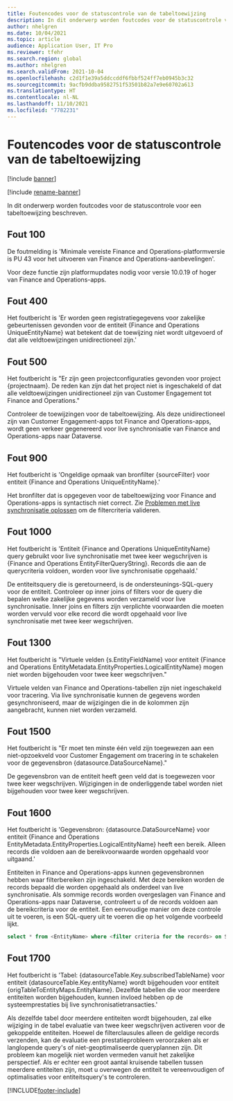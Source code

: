 ```yaml
---
title: Foutencodes voor de statuscontrole van de tabeltoewijzing
description: In dit onderwerp worden foutcodes voor de statuscontrole voor een tabeltoewijzing beschreven.
author: nhelgren
ms.date: 10/04/2021
ms.topic: article
audience: Application User, IT Pro
ms.reviewer: tfehr
ms.search.region: global
ms.author: nhelgren
ms.search.validFrom: 2021-10-04
ms.openlocfilehash: c2d1f1e39a5ddccddf6fbbf524ff7eb0945b3c32
ms.sourcegitcommit: 9acfb9ddba9582751f53501b82a7e9e60702a613
ms.translationtype: HT
ms.contentlocale: nl-NL
ms.lasthandoff: 11/10/2021
ms.locfileid: "7782231"
---
```

# <a name="errors-codes-for-the-table-map-health-check"></a>Foutencodes voor de statuscontrole van de tabeltoewijzing

[!include [banner](../../includes/banner.md)]

[!include [rename-banner](~/includes/cc-data-platform-banner.md)]

In dit onderwerp worden foutcodes voor de statuscontrole voor een tabeltoewijzing beschreven.

## <a name="error-100"></a>Fout 100

De foutmelding is 'Minimale vereiste Finance and Operations-platformversie is PU 43 voor het uitvoeren van Finance and Operations-aanbevelingen'.

Voor deze functie zijn platformupdates nodig voor versie 10.0.19 of hoger van Finance and Operations-apps.

## <a name="error-400"></a>Fout 400

Het foutbericht is 'Er worden geen registratiegegevens voor zakelijke gebeurtenissen gevonden voor de entiteit \{Finance and Operations UniqueEntityName\} wat betekent dat de toewijzing niet wordt uitgevoerd of dat alle veldtoewijzingen unidirectioneel zijn.'

## <a name="error-500"></a>Fout 500

Het foutbericht is "Er zijn geen projectconfiguraties gevonden voor project \{projectnaam\}. De reden kan zijn dat het project niet is ingeschakeld of dat alle veldtoewijzingen unidirectioneel zijn van Customer Engagement tot Finance and Operations."

Controleer de toewijzingen voor de tabeltoewijzing. Als deze unidirectioneel zijn van Customer Engagement-apps tot Finance and Operations-apps, wordt geen verkeer gegenereerd voor live synchronisatie van Finance and Operations-apps naar Dataverse.

## <a name="error-900"></a>Fout 900

Het foutbericht is 'Ongeldige opmaak van bronfilter \{sourceFilter\} voor entiteit \{Finance and Operations UniqueEntityName\}.'

Het bronfilter dat is opgegeven voor de tabeltoewijzing voor Finance and Operations-apps is syntactisch niet correct. Zie [Problemen met live synchronisatie oplossen](dual-write-troubleshooting-live-sync.md#live-synchronization-issues-that-are-caused-by-incorrect-query-filter-syntax-on-the-dual-write-maps) om de filtercriteria valideren.

## <a name="error-1000"></a>Fout 1000

Het foutbericht is 'Entiteit \{Finance and Operations UniqueEntityName\} query gebruikt voor live synchronisatie met twee keer wegschrijven is \{Finance and Operations EntityFilterQueryString\}. Records die aan de querycriteria voldoen, worden voor live synchronisatie opgehaald.'

De entiteitsquery die is geretourneerd, is de ondersteunings-SQL-query voor de entiteit. Controleer op inner joins of filters voor de query die bepalen welke zakelijke gegevens worden verzameld voor live synchronisatie. Inner joins en filters zijn verplichte voorwaarden die moeten worden vervuld voor elke record die wordt opgehaald voor live synchronisatie met twee keer wegschrijven.

## <a name="error-1300"></a>Fout 1300

Het foutbericht is "Virtuele velden \{s.EntityFieldName\} voor entiteit \{Finance and Operations EntityMetadata.EntityProperties.LogicalEntityName\} mogen niet worden bijgehouden voor twee keer wegschrijven."

Virtuele velden van Finance and Operations-tabellen zijn niet ingeschakeld voor tracering. Via live synchronisatie kunnen de gegevens worden gesynchroniseerd, maar de wijzigingen die in de kolommen zijn aangebracht, kunnen niet worden verzameld.

## <a name="error-1500"></a>Fout 1500

Het foutbericht is "Er moet ten minste één veld zijn toegewezen aan een niet-opzoekveld voor Customer Engagement om tracering in te schakelen voor de gegevensbron \{datasource.DataSourceName\}."

De gegevensbron van de entiteit heeft geen veld dat is toegewezen voor twee keer wegschrijven. Wijzigingen in de onderliggende tabel worden niet bijgehouden voor twee keer wegschrijven.

## <a name="error-1600"></a>Fout 1600

Het foutbericht is 'Gegevensbron: \{datasource.DataSourceName\} voor entiteit \{Finance and Operations EntityMetadata.EntityProperties.LogicalEntityName\} heeft een bereik. Alleen records die voldoen aan de bereikvoorwaarde worden opgehaald voor uitgaand.'

Entiteiten in Finance and Operations-apps kunnen gegevensbronnen hebben waar filterbereiken zijn ingeschakeld. Met deze bereiken worden de records bepaald die worden opgehaald als onderdeel van live synchronisatie. Als sommige records worden overgeslagen van Finance and Operations-apps naar Dataverse, controleert u of de records voldoen aan de bereikcriteria voor de entiteit. Een eenvoudige manier om deze controle uit te voeren, is een SQL-query uit te voeren die op het volgende voorbeeld lijkt.

```sql
select * from <EntityName> where <filter criteria for the records> on SQL.
```

## <a name="error-1700"></a>Fout 1700

Het foutbericht is 'Tabel: \{datasourceTable.Key.subscribedTableName\} voor entiteit \{datasourceTable.Key.entityName\} wordt bijgehouden voor entiteit \{origTableToEntityMaps.EntityName\}. Dezelfde tabellen die voor meerdere entiteiten worden bijgehouden, kunnen invloed hebben op de systeemprestaties bij live synchronisatietransacties.'

Als dezelfde tabel door meerdere entiteiten wordt bijgehouden, zal elke wijziging in de tabel evaluatie van twee keer wegschrijven activeren voor de gekoppelde entiteiten. Hoewel de filterclausules alleen de geldige records verzenden, kan de evaluatie een prestatieprobleem veroorzaken als er langlopende query's of niet-geoptimaliseerde queryplannen zijn. Dit probleem kan mogelijk niet worden vermeden vanuit het zakelijke perspectief. Als er echter een groot aantal kruisende tabellen tussen meerdere entiteiten zijn, moet u overwegen de entiteit te vereenvoudigen of optimalisaties voor entiteitsquery's te controleren.

[!INCLUDE[footer-include](../../../../includes/footer-banner.md)]
